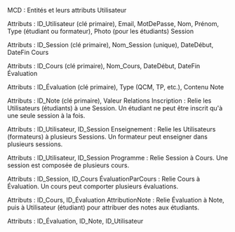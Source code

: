 MCD :
Entités et leurs attributs
Utilisateur

Attributs : ID_Utilisateur (clé primaire), Email, MotDePasse, Nom, Prénom, Type (étudiant ou formateur), Photo (pour les étudiants)
Session

Attributs : ID_Session (clé primaire), Nom_Session (unique), DateDébut, DateFin
Cours

Attributs : ID_Cours (clé primaire), Nom_Cours, DateDébut, DateFin
Évaluation

Attributs : ID_Évaluation (clé primaire), Type (QCM, TP, etc.), Contenu
Note

Attributs : ID_Note (clé primaire), Valeur
Relations
Inscription : Relie les Utilisateurs (étudiants) à une Session. Un étudiant ne peut être inscrit qu'à une seule session à la fois.

Attributs : ID_Utilisateur, ID_Session
Enseignement : Relie les Utilisateurs (formateurs) à plusieurs Sessions. Un formateur peut enseigner dans plusieurs sessions.

Attributs : ID_Utilisateur, ID_Session
Programme : Relie Session à Cours. Une session est composée de plusieurs cours.

Attributs : ID_Session, ID_Cours
ÉvaluationParCours : Relie Cours à Évaluation. Un cours peut comporter plusieurs évaluations.

Attributs : ID_Cours, ID_Évaluation
AttributionNote : Relie Évaluation à Note, puis à Utilisateur (étudiant) pour attribuer des notes aux étudiants.

Attributs : ID_Évaluation, ID_Note, ID_Utilisateur